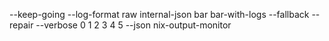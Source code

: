 --keep-going
--log-format raw internal-json bar bar-with-logs
--fallback
--repair
--verbose 0 1 2 3 4 5
--json
nix-output-monitor
